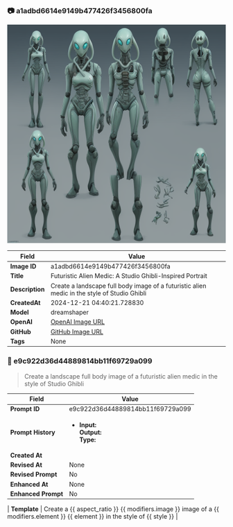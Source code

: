 

### 📷 a1adbd6614e9149b477426f3456800fa 


![data.id](./a1adbd6614e9149b477426f3456800fa.jpg)


| Field          | Value                                                                                                                     |
|----------------|---------------------------------------------------------------------------------------------------------------------------|
| **Image ID**             | a1adbd6614e9149b477426f3456800fa                                                                                                             |
| **Title**           | Futuristic Alien Medic: A Studio Ghibli-Inspired Portrait                                                                                                       |
| **Description**           | Create a landscape full body image of a futuristic alien medic in the style of Studio Ghibli                                                                                                       |
| **CreatedAt**        | 2024-12-21 04:40:21.728830                                                                                                        |
| **Model**        | dreamshaper                                                                                                        |
| **OpenAI**         | [OpenAI Image URL](http://192.168.1.85:8081/generated-images/b6482434820.png)                                                                                |
| **GitHub**         | [GitHub Image URL](https://raw.githubusercontent.com/Caneta-Silva/GODZ/refs/heads/main/images/a1adbd6614e9149b477426f3456800fa/a1adbd6614e9149b477426f3456800fa.jpg)                                                                                |
| **Tags**       | None                                                                                                                   |

### 📜 e9c922d36d44889814bb11f69729a099

> Create a landscape full body image of a futuristic alien medic in the style of Studio Ghibli

| Field          | Value                                                                                                                                                                      |
|----------------|----------------------------------------------------------------------------------------------------------------------------------------------------------------------------|
| **Prompt ID**  | e9c922d36d44889814bb11f69729a099                                                                                                                                                            |
| **Prompt History** | <ul><li>**Input:**  <br> **Output:**  <br> **Type:** </li></ul> |
| **Created At** |                                                                                                                                                    |
| **Revised At** | None                                                                                                                                                   |
| **Revised Prompt** | No                                                                                                                                                                      |
| **Enhanced At** | None                                                                                                                                                  |
| **Enhanced Prompt** | No                                                                                                                                                                    |

| **Template**   | Create a {{ aspect_ratio }} {{ modifiers.image }} image of a {{ modifiers.element }} {{ element }} in the style of {{ style }}                                                                                                                                           |


